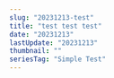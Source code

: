 ```yaml
---
slug: "20231213-test"
title: "test test test"
date: "20231213"
lastUpdate: "20231213"
thumbnail: ""
seriesTag: "Simple Test"
---
```


